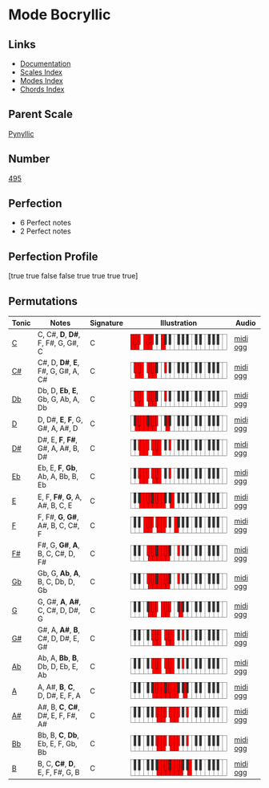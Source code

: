 # Mode Bocryllic

## Links

- [Documentation](index.md)
- [Scales Index](Scales.md)
- [Modes Index](Modes.md)
- [Chords Index](Chords.md)

## Parent Scale

[Pynyllic](ScalePynyllic.md)

## Number

[495](https://ianring.com/musictheory/scales/495)

## Perfection

- 6 Perfect notes
- 2 Perfect notes

## Perfection Profile

[true true false false true true true true]

## Permutations

| Tonic | Notes | Signature | Illustration | Audio |
|-------|-------|-----------|--------------|-------|
| [C](ModeCNaturalBocryllic.md) | C, C#, **D**, **D#**, F, F#, G, G#, C | C | ![CNaturalBocryllic](ModeCNaturalBocryllic.png) | [midi](ModeCNaturalBocryllic.mid) [ogg](ModeCNaturalBocryllic.ogg) |
| [C#](ModeCSharpBocryllic.md) | C#, D, **D#**, **E**, F#, G, G#, A, C# | C | ![CSharpBocryllic](ModeCSharpBocryllic.png) | [midi](ModeCSharpBocryllic.mid) [ogg](ModeCSharpBocryllic.ogg) |
| [Db](ModeDFlatBocryllic.md) | Db, D, **Eb**, **E**, Gb, G, Ab, A, Db | C | ![DFlatBocryllic](ModeDFlatBocryllic.png) | [midi](ModeDFlatBocryllic.mid) [ogg](ModeDFlatBocryllic.ogg) |
| [D](ModeDNaturalBocryllic.md) | D, D#, **E**, **F**, G, G#, A, A#, D | C | ![DNaturalBocryllic](ModeDNaturalBocryllic.png) | [midi](ModeDNaturalBocryllic.mid) [ogg](ModeDNaturalBocryllic.ogg) |
| [D#](ModeDSharpBocryllic.md) | D#, E, **F**, **F#**, G#, A, A#, B, D# | C | ![DSharpBocryllic](ModeDSharpBocryllic.png) | [midi](ModeDSharpBocryllic.mid) [ogg](ModeDSharpBocryllic.ogg) |
| [Eb](ModeEFlatBocryllic.md) | Eb, E, **F**, **Gb**, Ab, A, Bb, B, Eb | C | ![EFlatBocryllic](ModeEFlatBocryllic.png) | [midi](ModeEFlatBocryllic.mid) [ogg](ModeEFlatBocryllic.ogg) |
| [E](ModeENaturalBocryllic.md) | E, F, **F#**, **G**, A, A#, B, C, E | C | ![ENaturalBocryllic](ModeENaturalBocryllic.png) | [midi](ModeENaturalBocryllic.mid) [ogg](ModeENaturalBocryllic.ogg) |
| [F](ModeFNaturalBocryllic.md) | F, F#, **G**, **G#**, A#, B, C, C#, F | C | ![FNaturalBocryllic](ModeFNaturalBocryllic.png) | [midi](ModeFNaturalBocryllic.mid) [ogg](ModeFNaturalBocryllic.ogg) |
| [F#](ModeFSharpBocryllic.md) | F#, G, **G#**, **A**, B, C, C#, D, F# | C | ![FSharpBocryllic](ModeFSharpBocryllic.png) | [midi](ModeFSharpBocryllic.mid) [ogg](ModeFSharpBocryllic.ogg) |
| [Gb](ModeGFlatBocryllic.md) | Gb, G, **Ab**, **A**, B, C, Db, D, Gb | C | ![GFlatBocryllic](ModeGFlatBocryllic.png) | [midi](ModeGFlatBocryllic.mid) [ogg](ModeGFlatBocryllic.ogg) |
| [G](ModeGNaturalBocryllic.md) | G, G#, **A**, **A#**, C, C#, D, D#, G | C | ![GNaturalBocryllic](ModeGNaturalBocryllic.png) | [midi](ModeGNaturalBocryllic.mid) [ogg](ModeGNaturalBocryllic.ogg) |
| [G#](ModeGSharpBocryllic.md) | G#, A, **A#**, **B**, C#, D, D#, E, G# | C | ![GSharpBocryllic](ModeGSharpBocryllic.png) | [midi](ModeGSharpBocryllic.mid) [ogg](ModeGSharpBocryllic.ogg) |
| [Ab](ModeAFlatBocryllic.md) | Ab, A, **Bb**, **B**, Db, D, Eb, E, Ab | C | ![AFlatBocryllic](ModeAFlatBocryllic.png) | [midi](ModeAFlatBocryllic.mid) [ogg](ModeAFlatBocryllic.ogg) |
| [A](ModeANaturalBocryllic.md) | A, A#, **B**, **C**, D, D#, E, F, A | C | ![ANaturalBocryllic](ModeANaturalBocryllic.png) | [midi](ModeANaturalBocryllic.mid) [ogg](ModeANaturalBocryllic.ogg) |
| [A#](ModeASharpBocryllic.md) | A#, B, **C**, **C#**, D#, E, F, F#, A# | C | ![ASharpBocryllic](ModeASharpBocryllic.png) | [midi](ModeASharpBocryllic.mid) [ogg](ModeASharpBocryllic.ogg) |
| [Bb](ModeBFlatBocryllic.md) | Bb, B, **C**, **Db**, Eb, E, F, Gb, Bb | C | ![BFlatBocryllic](ModeBFlatBocryllic.png) | [midi](ModeBFlatBocryllic.mid) [ogg](ModeBFlatBocryllic.ogg) |
| [B](ModeBNaturalBocryllic.md) | B, C, **C#**, **D**, E, F, F#, G, B | C | ![BNaturalBocryllic](ModeBNaturalBocryllic.png) | [midi](ModeBNaturalBocryllic.mid) [ogg](ModeBNaturalBocryllic.ogg) |
